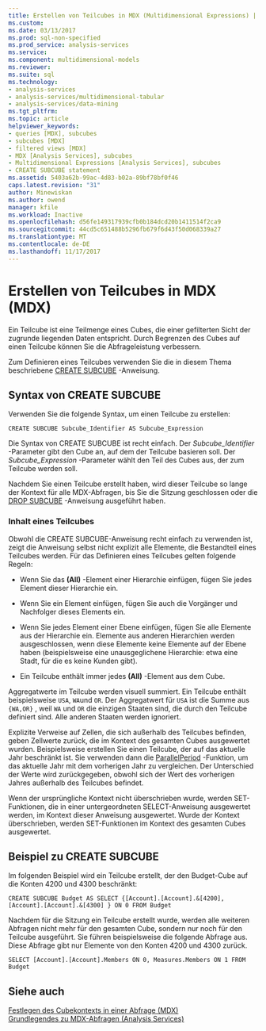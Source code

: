 ```yaml
---
title: Erstellen von Teilcubes in MDX (Multidimensional Expressions) | Microsoft Docs
ms.custom: 
ms.date: 03/13/2017
ms.prod: sql-non-specified
ms.prod_service: analysis-services
ms.service: 
ms.component: multidimensional-models
ms.reviewer: 
ms.suite: sql
ms.technology:
- analysis-services
- analysis-services/multidimensional-tabular
- analysis-services/data-mining
ms.tgt_pltfrm: 
ms.topic: article
helpviewer_keywords:
- queries [MDX], subcubes
- subcubes [MDX]
- filtered views [MDX]
- MDX [Analysis Services], subcubes
- Multidimensional Expressions [Analysis Services], subcubes
- CREATE SUBCUBE statement
ms.assetid: 5403a62b-99ac-4d83-b02a-89bf78bf0f46
caps.latest.revision: "31"
author: Minewiskan
ms.author: owend
manager: kfile
ms.workload: Inactive
ms.openlocfilehash: d56fe149317939cfb0b184dcd20b1411514f2ca9
ms.sourcegitcommit: 44cd5c651488b5296fb679f6d43f50d068339a27
ms.translationtype: MT
ms.contentlocale: de-DE
ms.lasthandoff: 11/17/2017
---
```

# <a name="building-subcubes-in-mdx-mdx"></a>Erstellen von Teilcubes in MDX (MDX)
  Ein Teilcube ist eine Teilmenge eines Cubes, die einer gefilterten Sicht der zugrunde liegenden Daten entspricht. Durch Begrenzen des Cubes auf einen Teilcube können Sie die Abfrageleistung verbessern.  
  
 Zum Definieren eines Teilcubes verwenden Sie die in diesem Thema beschriebene [CREATE SUBCUBE](../../../mdx/mdx-data-definition-create-subcube.md) -Anweisung.  
  
## <a name="create-subcube-syntax"></a>Syntax von CREATE SUBCUBE  
 Verwenden Sie die folgende Syntax, um einen Teilcube zu erstellen:  
  
```  
CREATE SUBCUBE Subcube_Identifier AS Subcube_Expression  
```  
  
 Die Syntax von CREATE SUBCUBE ist recht einfach. Der *Subcube_Identifier* -Parameter gibt den Cube an, auf dem der Teilcube basieren soll. Der *Subcube_Expression* -Parameter wählt den Teil des Cubes aus, der zum Teilcube werden soll.  
  
 Nachdem Sie einen Teilcube erstellt haben, wird dieser Teilcube so lange der Kontext für alle MDX-Abfragen, bis Sie die Sitzung geschlossen oder die [DROP SUBCUBE](../../../mdx/mdx-data-definition-drop-subcube.md) -Anweisung ausgeführt haben.  
  
### <a name="what-a-subcube-contains"></a>Inhalt eines Teilcubes  
 Obwohl die CREATE SUBCUBE-Anweisung recht einfach zu verwenden ist, zeigt die Anweisung selbst nicht explizit alle Elemente, die Bestandteil eines Teilcubes werden. Für das Definieren eines Teilcubes gelten folgende Regeln:  
  
-   Wenn Sie das **(All)** -Element einer Hierarchie einfügen, fügen Sie jedes Element dieser Hierarchie ein.  
  
-   Wenn Sie ein Element einfügen, fügen Sie auch die Vorgänger und Nachfolger dieses Elements ein.  
  
-   Wenn Sie jedes Element einer Ebene einfügen, fügen Sie alle Elemente aus der Hierarchie ein. Elemente aus anderen Hierarchien werden ausgeschlossen, wenn diese Elemente keine Elemente auf der Ebene haben (beispielsweise eine unausgeglichene Hierarchie: etwa eine Stadt, für die es keine Kunden gibt).  
  
-   Ein Teilcube enthält immer jedes **(All)** -Element aus dem Cube.  
  
 Aggregatwerte im Teilcube werden visuell summiert. Ein Teilcube enthält beispielsweise `USA`, `WA`und `OR`. Der Aggregatwert für `USA` ist die Summe aus `{WA,OR}` , weil `WA` und `OR` die einzigen Staaten sind, die durch den Teilcube definiert sind. Alle anderen Staaten werden ignoriert.  
  
 Explizite Verweise auf Zellen, die sich außerhalb des Teilcubes befinden, geben Zellwerte zurück, die im Kontext des gesamten Cubes ausgewertet wurden. Beispielsweise erstellen Sie einen Teilcube, der auf das aktuelle Jahr beschränkt ist. Sie verwenden dann die [ParallelPeriod](../../../mdx/parallelperiod-mdx.md) -Funktion, um das aktuelle Jahr mit dem vorherigen Jahr zu vergleichen. Der Unterschied der Werte wird zurückgegeben, obwohl sich der Wert des vorherigen Jahres außerhalb des Teilcubes befindet.  
  
 Wenn der ursprüngliche Kontext nicht überschrieben wurde, werden SET-Funktionen, die in einer untergeordneten SELECT-Anweisung ausgewertet werden, im Kontext dieser Anweisung ausgewertet. Wurde der Kontext überschrieben, werden SET-Funktionen im Kontext des gesamten Cubes ausgewertet.  
  
## <a name="create-subcube-example"></a>Beispiel zu CREATE SUBCUBE  
 Im folgenden Beispiel wird ein Teilcube erstellt, der den Budget-Cube auf die Konten 4200 und 4300 beschränkt:  
  
 `CREATE SUBCUBE Budget AS SELECT {[Account].[Account].&[4200], [Account].[Account].&[4300] } ON 0 FROM Budget`  
  
 Nachdem für die Sitzung ein Teilcube erstellt wurde, werden alle weiteren Abfragen nicht mehr für den gesamten Cube, sondern nur noch für den Teilcube ausgeführt. Sie führen beispielsweise die folgende Abfrage aus. Diese Abfrage gibt nur Elemente von den Konten 4200 und 4300 zurück.  
  
 `SELECT [Account].[Account].Members ON 0, Measures.Members ON 1 FROM Budget`  
  
## <a name="see-also"></a>Siehe auch  
 [Festlegen des Cubekontexts in einer Abfrage &#40;MDX&#41;](../../../analysis-services/multidimensional-models/mdx/establishing-cube-context-in-a-query-mdx.md)   
 [Grundlegendes zu MDX-Abfragen &#40;Analysis Services&#41;](../../../analysis-services/multidimensional-models/mdx/mdx-query-fundamentals-analysis-services.md)  
  
  
